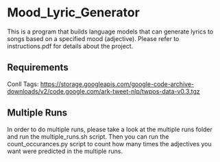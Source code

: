 # Mood_Lyric_Generator

This is a program that builds language models that can generate lyrics to songs based on a specified mood (adjective). Please refer to instructions.pdf for details about the project.

## Requirements

Conll Tags: https://storage.googleapis.com/google-code-archive-downloads/v2/code.google.com/ark-tweet-nlp/twpos-data-v0.3.tgz


## Multiple Runs

In order to do multiple runs, please take a look at the multiple runs folder and run the multiple_runs.sh script. Then you can run the count_occurances.py script to count how many times the adjectives you want were predicted in the multiple runs.
